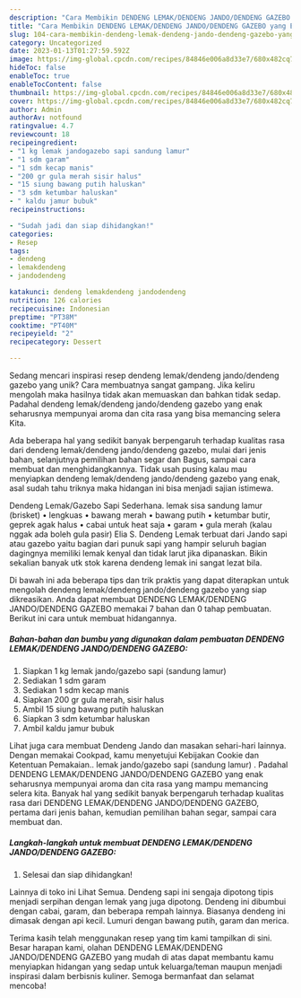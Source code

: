 ```yaml
---
description: "Cara Membikin DENDENG LEMAK/DENDENG JANDO/DENDENG GAZEBO yang Enak"
title: "Cara Membikin DENDENG LEMAK/DENDENG JANDO/DENDENG GAZEBO yang Enak"
slug: 104-cara-membikin-dendeng-lemak-dendeng-jando-dendeng-gazebo-yang-enak
category: Uncategorized
date: 2023-01-13T01:27:59.592Z
image: https://img-global.cpcdn.com/recipes/84846e006a8d33e7/680x482cq70/dendeng-lemakdendeng-jandodendeng-gazebo-foto-resep-utama.jpg
hideToc: false
enableToc: true
enableTocContent: false
thumbnail: https://img-global.cpcdn.com/recipes/84846e006a8d33e7/680x482cq70/dendeng-lemakdendeng-jandodendeng-gazebo-foto-resep-utama.jpg
cover: https://img-global.cpcdn.com/recipes/84846e006a8d33e7/680x482cq70/dendeng-lemakdendeng-jandodendeng-gazebo-foto-resep-utama.jpg
author: Admin
authorAv: notfound
ratingvalue: 4.7
reviewcount: 18
recipeingredient:
- "1 kg lemak jandogazebo sapi sandung lamur"
- "1 sdm garam"
- "1 sdm kecap manis"
- "200 gr gula merah sisir halus"
- "15 siung bawang putih haluskan"
- "3 sdm ketumbar haluskan"
- " kaldu jamur bubuk"
recipeinstructions:

- "Sudah jadi dan siap dihidangkan!"
categories:
- Resep
tags:
- dendeng
- lemakdendeng
- jandodendeng

katakunci: dendeng lemakdendeng jandodendeng 
nutrition: 126 calories
recipecuisine: Indonesian
preptime: "PT38M"
cooktime: "PT40M"
recipeyield: "2"
recipecategory: Dessert

---
```





Sedang mencari inspirasi resep dendeng lemak/dendeng jando/dendeng gazebo yang unik? Cara membuatnya sangat gampang. Jika keliru mengolah maka hasilnya tidak akan memuaskan dan bahkan tidak sedap. Padahal dendeng lemak/dendeng jando/dendeng gazebo yang enak seharusnya mempunyai aroma dan cita rasa yang bisa memancing selera Kita.





Ada beberapa hal yang sedikit banyak berpengaruh terhadap kualitas rasa dari dendeng lemak/dendeng jando/dendeng gazebo, mulai dari jenis bahan, selanjutnya pemilihan bahan segar dan Bagus, sampai cara membuat dan menghidangkannya. Tidak usah pusing kalau mau menyiapkan dendeng lemak/dendeng jando/dendeng gazebo yang enak,      asal sudah tahu triknya maka hidangan ini bisa menjadi sajian istimewa.














Dendeng Lemak/Gazebo Sapi Sederhana. lemak sisa sandung lamur (brisket) • lengkuas • bawang merah • bawang putih • ketumbar butir, geprek agak halus • cabai untuk heat saja • garam • gula merah (kalau nggak ada boleh gula pasir) Elia S. Dendeng Lemak terbuat dari Jando sapi atau gazebo yaitu bagian dari punuk sapi yang hampir seluruh bagian dagingnya memiliki lemak kenyal dan tidak larut jika dipanaskan. Bikin sekalian banyak utk stok karena dendeng lemak ini sangat lezat bila.






Di bawah ini ada beberapa tips dan trik praktis yang dapat diterapkan untuk mengolah dendeng lemak/dendeng jando/dendeng gazebo yang siap dikreasikan. Anda dapat membuat DENDENG LEMAK/DENDENG JANDO/DENDENG GAZEBO memakai 7 bahan dan 0 tahap pembuatan. Berikut ini cara untuk membuat hidangannya.

<!--inarticleads1-->

##### Bahan-bahan dan bumbu yang digunakan dalam pembuatan DENDENG LEMAK/DENDENG JANDO/DENDENG GAZEBO:

1. Siapkan 1 kg lemak jando/gazebo sapi (sandung lamur)
1. Sediakan 1 sdm garam
1. Sediakan 1 sdm kecap manis
1. Siapkan 200 gr gula merah, sisir halus
1. Ambil 15 siung bawang putih haluskan
1. Siapkan 3 sdm ketumbar haluskan
1. Ambil  kaldu jamur bubuk


Lihat juga cara membuat Dendeng Jando dan masakan sehari-hari lainnya. Dengan memakai Cookpad, kamu menyetujui Kebijakan Cookie dan Ketentuan Pemakaian.. lemak jando/gazebo sapi (sandung lamur) . Padahal DENDENG LEMAK/DENDENG JANDO/DENDENG GAZEBO yang enak seharusnya mempunyai aroma dan cita rasa yang mampu memancing selera kita. Banyak hal yang sedikit banyak berpengaruh terhadap kualitas rasa dari DENDENG LEMAK/DENDENG JANDO/DENDENG GAZEBO, pertama dari jenis bahan, kemudian pemilihan bahan segar, sampai cara membuat dan. 

<!--inarticleads2-->

##### Langkah-langkah untuk membuat DENDENG LEMAK/DENDENG JANDO/DENDENG GAZEBO:


1. Selesai dan siap dihidangkan!

Lainnya di toko ini Lihat Semua. Dendeng sapi ini sengaja dipotong tipis menjadi serpihan dengan lemak yang juga dipotong. Dendeng ini dibumbui dengan cabai, garam, dan beberapa rempah lainnya. Biasanya dendeng ini dimasak dengan api kecil. Lumuri dengan bawang putih, garam dan merica. 

Terima kasih telah menggunakan resep yang tim kami tampilkan di sini. Besar harapan kami, olahan DENDENG LEMAK/DENDENG JANDO/DENDENG GAZEBO yang mudah di atas dapat membantu kamu menyiapkan hidangan yang sedap untuk keluarga/teman maupun menjadi inspirasi dalam berbisnis kuliner. Semoga bermanfaat dan selamat mencoba!

